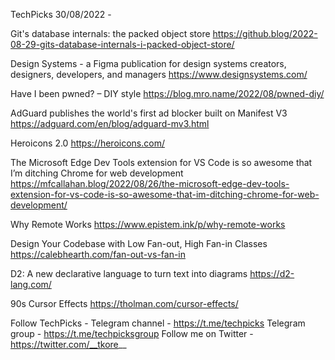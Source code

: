 TechPicks 30/08/2022 -

Git's database internals: the packed object store
https://github.blog/2022-08-29-gits-database-internals-i-packed-object-store/

Design Systems - a Figma publication for design systems creators, designers, developers, and managers
https://www.designsystems.com/

Have I been pwned? – DIY style
https://blog.mro.name/2022/08/pwned-diy/

AdGuard publishes the world's first ad blocker built on Manifest V3
https://adguard.com/en/blog/adguard-mv3.html

Heroicons 2.0
https://heroicons.com/

The Microsoft Edge Dev Tools extension for VS Code is so awesome that I’m ditching Chrome for web development
https://mfcallahan.blog/2022/08/26/the-microsoft-edge-dev-tools-extension-for-vs-code-is-so-awesome-that-im-ditching-chrome-for-web-development/

Why Remote Works
https://www.epistem.ink/p/why-remote-works

Design Your Codebase with Low Fan-out, High Fan-in Classes
https://calebhearth.com/fan-out-vs-fan-in

D2: A new declarative language to turn text into diagrams
https://d2-lang.com/

90s Cursor Effects
https://tholman.com/cursor-effects/

Follow TechPicks -
Telegram channel - https://t.me/techpicks
Telegram group - https://t.me/techpicksgroup
Follow me on Twitter - https://twitter.com/__tkore__